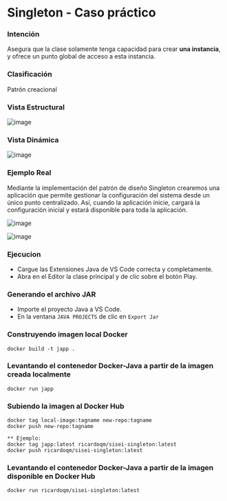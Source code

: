 # Singleton - Caso práctico

### Intención

Asegura que la clase solamente tenga capacidad para crear **una instancia**, y ofrece un punto global de acceso a esta instancia.

### Clasificación

Patrón creacional

### Vista Estructural

![image](https://user-images.githubusercontent.com/55771796/173481730-b19724f7-3d48-4c95-bae7-fc30bea01574.png)

### Vista Dinámica
![image](https://user-images.githubusercontent.com/55771796/173481770-847d4830-d0cd-4253-9316-441e800ce828.png)

### Ejemplo Real

Mediante la implementación del patrón de diseño Singleton crearemos una aplicación que permite gestionar la configuración del sistema desde un único punto centralizado. Así, cuando la aplicación inicie, cargará la configuración inicial y estará disponible para toda la aplicación.

![image](https://user-images.githubusercontent.com/55771796/173481852-00c31092-8b0e-45a9-9a51-acfe3689b0c3.png)

![image](https://user-images.githubusercontent.com/55771796/174157215-7aa773e1-2391-4c41-9222-79309103cebd.png)

### Ejecucion

* Cargue las Extensiones Java de VS Code correcta y completamente.
* Abra en el Editor la clase principal y de clic sobre el botón Play.

### Generando el archivo JAR

* Importe el proyecto Java a VS Code.
* En la ventana ```JAVA PROJECTS``` de clic en ```Export Jar```

### Construyendo imagen local Docker
```
docker build -t japp .
```
### Levantando el contenedor Docker-Java a partir de la imagen creada localmente
```
docker run japp
```
### Subiendo la imagen al Docker Hub

```
docker tag local-image:tagname new-repo:tagname
docker push new-repo:tagname

** Ejemplo:
docker tag japp:latest ricardoqm/sisei-singleton:latest
docker push ricardoqm/sisei-singleton:latest

```

### Levantando el contenedor Docker-Java a partir de la imagen disponible en Docker Hub
```
docker run ricardoqm/sisei-singleton:latest
```